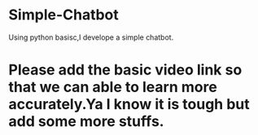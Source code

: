 # Simple-Chatbot
Using python basisc,I develope a simple chatbot.
# Please add the basic video link so that we can able to learn more accurately.Ya I know it is tough but add some more stuffs.

